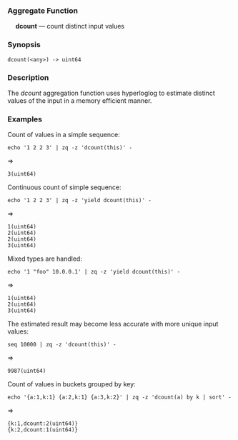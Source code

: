 ### Aggregate Function

&emsp; **dcount** &mdash; count distinct input values

### Synopsis
```
dcount(<any>) -> uint64
```

### Description

The _dcount_ aggregation function uses hyperloglog to estimate distinct values
of the input in a memory efficient manner.

### Examples

Count of values in a simple sequence:
```mdtest-command
echo '1 2 2 3' | zq -z 'dcount(this)' -
```
=>
```mdtest-output
3(uint64)
```

Continuous count of simple sequence:
```mdtest-command
echo '1 2 2 3' | zq -z 'yield dcount(this)' -
```
=>
```mdtest-output
1(uint64)
2(uint64)
2(uint64)
3(uint64)
```

Mixed types are handled:
```mdtest-command
echo '1 "foo" 10.0.0.1' | zq -z 'yield dcount(this)' -
```
=>
```mdtest-output
1(uint64)
2(uint64)
3(uint64)
```

The estimated result may become less accurate with more unique input values:
```mdtest-command
seq 10000 | zq -z 'dcount(this)' -
```
=>
```mdtest-output
9987(uint64)
```

Count of values in buckets grouped by key:
```mdtest-command
echo '{a:1,k:1} {a:2,k:1} {a:3,k:2}' | zq -z 'dcount(a) by k | sort' -
```
=>
```mdtest-output
{k:1,dcount:2(uint64)}
{k:2,dcount:1(uint64)}
```
